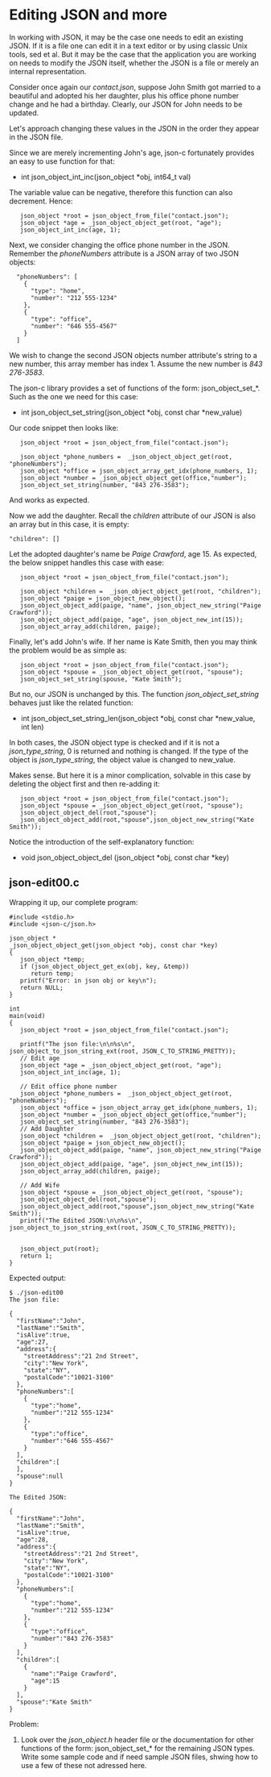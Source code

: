 # Editing JSON and more

In working with JSON, it may be the case one needs to edit an existing JSON. If it is a file one can edit it in a text editor or by using classic Unix tools, sed et al. But it may be the case that the application you are working on needs to modify the JSON itself, whether the JSON is a file or merely an internal representation.

Consider once again our _*contact.json*_, suppose John Smith got married to a beautiful and adopted his her daughter, plus his office phone number change and he had a birthday. Clearly, our JSON for John needs to be updated.

Let's approach changing these values in the JSON in the order they appear in the JSON file. 

Since we are merely incrementing John's age, json-c fortunately provides an easy to use function for that:

- int json_object_int_inc(json_object \*obj, int64_t val)

The variable value can be negative, therefore this function can also decrement. Hence:

```
   json_object *root = json_object_from_file("contact.json");
   json_object *age = _json_object_object_get(root, "age");
   json_object_int_inc(age, 1);
```

Next, we consider changing the office phone number in the JSON. Remember the _*phoneNumbers*_ attribute is a JSON array of two JSON objects:

```
  "phoneNumbers": [
    {
      "type": "home",
      "number": "212 555-1234"
    },
    {
      "type": "office",
      "number": "646 555-4567"
    }
  ]
```

We wish to change the second JSON objects number attribute's string to a new number, this array member has index 1. Assume the new number is _843 276-3583_.

The json-c library provides a set of functions of the form: json\_object\_set\_*. Such as  the one we need for this case:

- int json_object_set_string(json_object \*obj, const char \*new_value)

Our code snippet then looks like:

```
   json_object *root = json_object_from_file("contact.json");
   
   json_object *phone_numbers =  _json_object_object_get(root, "phoneNumbers");
   json_object *office = json_object_array_get_idx(phone_numbers, 1);
   json_object *number = _json_object_object_get(office,"number");
   json_object_set_string(number, "843 276-3583");
```

And works as expected.

Now we add the daughter. Recall the _*children*_ attribute of our JSON is also an array but in this case, it is empty:


```
"children": []
```

Let the adopted daughter's name be _*Paige Crawford*_, age 15. As expected, the below snippet handles this case with ease:

```
   json_object *root = json_object_from_file("contact.json");

   json_object *children =  _json_object_object_get(root, "children");
   json_object *paige = json_object_new_object();
   json_object_object_add(paige, "name", json_object_new_string("Paige Crawford"));
   json_object_object_add(paige, "age", json_object_new_int(15));
   json_object_array_add(children, paige);
```

Finally, let's add John's wife. If her name is Kate Smith, then you may think the problem would be as simple as:

```
   json_object *root = json_object_from_file("contact.json");
   json_object *spouse = _json_object_object_get(root, "spouse");
   json_object_set_string(spouse, "Kate Smith");
```

But no, our JSON is unchanged by this. The function _*json_object_set_string*_ behaves just like the related function:

- int json_object_set_string_len(json_object \*obj, const char \*new_value, int len)

In both cases, the JSON object type is checked and if it is not a _*json_type_string*_, 0 is returned and nothing is changed. If the type of the object is _*json_type_string*_, the object value is changed to new_value.

Makes sense. But here it is a minor complication, solvable in this case by deleting the object first and then re-adding it:

```
   json_object *root = json_object_from_file("contact.json");
   json_object *spouse = _json_object_object_get(root, "spouse");
   json_object_object_del(root,"spouse");
   json_object_object_add(root,"spouse",json_object_new_string("Kate Smith"));
```

Notice the introduction of the self-explanatory function:

- void 	json_object_object_del (json_object \*obj, const char \*key)

## json-edit00.c

Wrapping it up, our complete program:

```
#include <stdio.h>
#include <json-c/json.h>

json_object *
_json_object_object_get(json_object *obj, const char *key)
{
   json_object *temp;
   if (json_object_object_get_ex(obj, key, &temp))
      return temp;
   printf("Error: in json obj or key\n");
   return NULL;
}

int
main(void)
{
   json_object *root = json_object_from_file("contact.json");
   
   printf("The json file:\n\n%s\n", json_object_to_json_string_ext(root, JSON_C_TO_STRING_PRETTY));
   // Edit age
   json_object *age = _json_object_object_get(root, "age");
   json_object_int_inc(age, 1);

   // Edit office phone number
   json_object *phone_numbers =  _json_object_object_get(root, "phoneNumbers");
   json_object *office = json_object_array_get_idx(phone_numbers, 1);
   json_object *number = _json_object_object_get(office,"number");
   json_object_set_string(number, "843 276-3583");
   // Add Daughter
   json_object *children =  _json_object_object_get(root, "children");
   json_object *paige = json_object_new_object();
   json_object_object_add(paige, "name", json_object_new_string("Paige Crawford"));
   json_object_object_add(paige, "age", json_object_new_int(15));
   json_object_array_add(children, paige);
   
   // Add Wife
   json_object *spouse = _json_object_object_get(root, "spouse");
   json_object_object_del(root,"spouse");
   json_object_object_add(root,"spouse",json_object_new_string("Kate Smith"));
   printf("The Edited JSON:\n\n%s\n", json_object_to_json_string_ext(root, JSON_C_TO_STRING_PRETTY));
   

   json_object_put(root);
   return 1;
}

```

Expected output:

```
$ ./json-edit00
The json file:

{
  "firstName":"John",
  "lastName":"Smith",
  "isAlive":true,
  "age":27,
  "address":{
    "streetAddress":"21 2nd Street",
    "city":"New York",
    "state":"NY",
    "postalCode":"10021-3100"
  },
  "phoneNumbers":[
    {
      "type":"home",
      "number":"212 555-1234"
    },
    {
      "type":"office",
      "number":"646 555-4567"
    }
  ],
  "children":[
  ],
  "spouse":null
}

The Edited JSON:

{
  "firstName":"John",
  "lastName":"Smith",
  "isAlive":true,
  "age":28,
  "address":{
    "streetAddress":"21 2nd Street",
    "city":"New York",
    "state":"NY",
    "postalCode":"10021-3100"
  },
  "phoneNumbers":[
    {
      "type":"home",
      "number":"212 555-1234"
    },
    {
      "type":"office",
      "number":"843 276-3583"
    }
  ],
  "children":[
    {
      "name":"Paige Crawford",
      "age":15
    }
  ],
  "spouse":"Kate Smith"
}

```

Problem:

1. Look over the _*json_object.h*_ header file or the documentation for other functions of the form: json\_object\_set\_* for the remaining JSON types. Write some sample code and if need sample JSON files, shwing how to use a few of these not adressed here.


